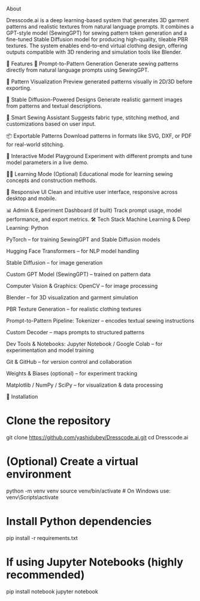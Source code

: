 About

Dresscode.ai is a deep learning-based system that generates 3D garment patterns and realistic textures from natural language prompts. It combines a GPT-style model (SewingGPT) for sewing pattern token generation and a fine-tuned Stable Diffusion model for producing high-quality, tileable PBR textures. The system enables end-to-end virtual clothing design, offering outputs compatible with 3D rendering and simulation tools like Blender.

🚀 Features
👗 Prompt-to-Pattern Generation
Generate sewing patterns directly from natural language prompts using SewingGPT.

🧵 Pattern Visualization
Preview generated patterns visually in 2D/3D before exporting.

🎨 Stable Diffusion-Powered Designs
Generate realistic garment images from patterns and textual descriptions.

🧠 Smart Sewing Assistant
Suggests fabric type, stitching method, and customizations based on user input.

📦 Exportable Patterns
Download patterns in formats like SVG, DXF, or PDF for real-world stitching.

🧪 Interactive Model Playground
Experiment with different prompts and tune model parameters in a live demo.

🧑‍🎓 Learning Mode (Optional)
Educational mode for learning sewing concepts and construction methods.

📱 Responsive UI
Clean and intuitive user interface, responsive across desktop and mobile.

📊 Admin & Experiment Dashboard (if built)
Track prompt usage, model performance, and export metrics.
🛠️ Tech Stack
Machine Learning & Deep Learning:
Python

PyTorch – for training SewingGPT and Stable Diffusion models

Hugging Face Transformers – for NLP model handling

Stable Diffusion – for image generation

Custom GPT Model (SewingGPT) – trained on pattern data

Computer Vision & Graphics:
OpenCV – for image processing

Blender – for 3D visualization and garment simulation

PBR Texture Generation – for realistic clothing textures

Prompt-to-Pattern Pipeline:
Tokenizer – encodes textual sewing instructions

Custom Decoder – maps prompts to structured patterns

Dev Tools & Notebooks:
Jupyter Notebook / Google Colab – for experimentation and model training

Git & GitHub – for version control and collaboration

Weights & Biases (optional) – for experiment tracking

Matplotlib / NumPy / SciPy – for visualization & data processing

🚀 Installation
# Clone the repository
git clone https://github.com/yashidubey/Dresscode.ai.git
cd Dresscode.ai

# (Optional) Create a virtual environment
python -m venv venv
source venv/bin/activate  # On Windows use: venv\Scripts\activate

# Install Python dependencies
pip install -r requirements.txt

# If using Jupyter Notebooks (highly recommended)
pip install notebook
jupyter notebook

